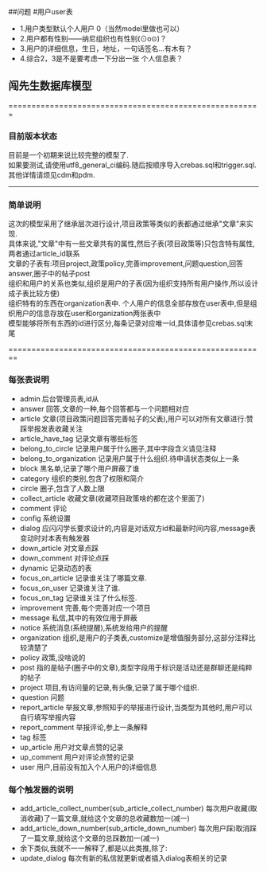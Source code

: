 ##问题
#用户user表
- 1.用户类型默认个人用户 0（当然model里做也可以）
- 2.用户都有性别——纳尼组织也有性别(⊙o⊙)？
- 3.用户的详细信息，生日，地址，一句话签名...有木有？
- 4.综合2，3是不是要考虑一下分出一张 个人信息表？

## 闯先生数据库模型   
=======================================================
### 目前版本状态
目前是一个初期来说比较完整的模型了.   
如果要测试,请使用utf8_general_ci编码.随后按顺序导入crebas.sql和trigger.sql.
其他详情请烦见cdm和pdm.   

----------------------------------------   
### 简单说明
这次的模型采用了继承层次进行设计,项目政策等类似的表都通过继承"文章"来实现.  
具体来说,"文章"中有一些文章共有的属性,然后子表(项目政策等)只包含特有属性,两者通过article_id联系  
文章的子表有:项目project,政策policy,完善improvement,问题question,回答answer,圈子中的帖子post   
组织和用户的关系也类似,组织是用户的子表(因为组织支持所有用户操作,所以设计成子表比较方便)  
组织特有的东西在organization表中.     个人用户的信息全部存放在user表中,但是组织用户的信息存放在user和organization两张表中   
模型能够将所有东西的id进行区分,每条记录对应唯一id,具体请参见crebas.sql末尾

========================================================
### 每张表说明
- admin                     后台管理员表,id从
- answer                    回答,文章的一种,每个回答都与一个问题相对应
- article                   文章(项目政策问题回答完善帖子的父表),用户可以对所有文章进行:赞踩举报发表收藏关注
- article_have_tag          记录文章有哪些标签
- belong_to_circle          记录用户属于什么圈子,其中字段含义请见注释
- belong_to_organization    记录用户属于什么组织.待申请状态类似上一条
- block                     黑名单,记录了哪个用户屏蔽了谁
- category                  组织的类别,包含了权限和简介
- circle                    圈子,包含了人数上限
- collect_article           收藏文章(收藏项目政策啥的都在这个里面了)
- comment                   评论
- config                    系统设置
- dialog                    应闪闪学长要求设计的,内容是对话双方id和最新时间内容,message表变动时对本表有触发器
- down_article              对文章点踩
- down_comment              对评论点踩
- dynamic                   记录动态的表
- focus_on_article          记录谁关注了哪篇文章.
- focus_on_user             记录谁关注了谁.
- focus_on_tag              记录谁关注了什么标签.
- improvement               完善,每个完善对应一个项目
- message                   私信,其中的有效位用于屏蔽
- notice                    系统消息(系统提醒),系统发给用户的提醒
- organization              组织,是用户的子类表,customize是增值服务部分,这部分注释比较清楚了
- policy                    政策,没啥说的
- post                      指的是帖子(圈子中的文章),类型字段用于标识是活动还是群聊还是纯粹的帖子
- project                   项目,有访问量的记录,有头像,记录了属于哪个组织.
- question                  问题
- report_article            举报文章,参照知乎的举报进行设计,当类型为其他时,用户可以自行填写举报内容
- report_comment            举报评论,参上一条解释
- tag                       标签
- up_article                用户对文章点赞的记录
- up_comment                用户对评论点赞的记录
- user                      用户,目前没有加入个人用户的详细信息

### 每个触发器的说明
- add_article_collect_number(sub_article_collect_number)
  每次用户收藏(取消收藏)了一篇文章,就给这个文章的总收藏数加一(减一)
- add_article_down_number(sub_article_down_number)
  每次用户踩)取消踩了一篇文章,就给这个文章的总踩数加一(减一)
- 余下类似,我就不一一解释了,都是以此类推,除了:
- update_dialog
  每次有新的私信就更新或者插入dialog表相关的记录
  